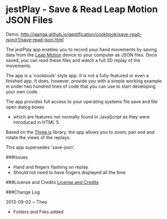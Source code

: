 jestPlay - Save & Read Leap Motion JSON Files
=============================================

Demo: http://jaanga.github.io/gestification/cookbook/save-read-json/r1/save-read-json.html

The jestPlay app enables you to record your hand movements by saving data from the [Leap Motion](http://leapmotion.com) device to your computer as JSON files. 
Once saved, you can read these files and watch a full 3D replay of the movements.

The app is a 'cookbook' style app. It is not a fully-featured or even a finished app. 
It does, however, provide you with a simple working example in under two hundred lines of code 
that you can use to start developing your own code.

The app provides full access to your operating systems file save and file open dialog boxes 
- which are features not normally found in JavaScript as they were introduced in HTML 5.

Based on the [Three.js](http://threejs.org) library, the app allows you to zoom, pan and and rotate the views of the replays.

This app supersedes 'save-json'.


###Issues
* Hand and fingers flashing on replay
* Should not need to have fingers displayed all the time


###License and Credits
[License and Credits]( http://jaanga.github.io/gestification/)


###Change Log

2013-09-02 ~ Theo
* Folders and Files added






